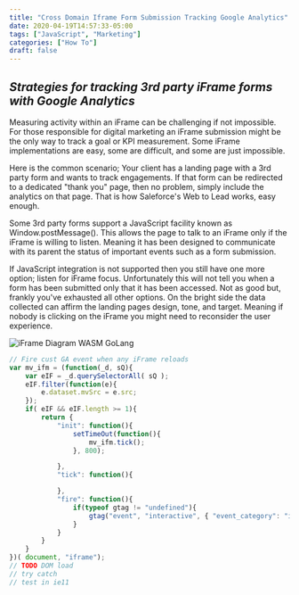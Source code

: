 ```yaml
---
title: "Cross Domain Iframe Form Submission Tracking Google Analytics"
date: 2020-04-19T14:57:33-05:00
tags: ["JavaScript", "Marketing"]
categories: ["How To"]
draft: false
---
```

***Strategies for tracking 3rd party iFrame forms with Google Analytics***
---
Measuring activity within an iFrame can be challenging if not impossible. For those responsible for digital marketing an iFrame submission might be the only way to track a goal or KPI measurement. Some iFrame implementations are easy, some are difficult, and some are just impossible.

Here is the common scenario; Your client has a landing page with a 3rd party form and wants to track engagements. If that form can be redirected to a dedicated "thank you" page, then no problem, simply include the analytics on that page. That is how Saleforce's Web to Lead works, easy enough. 

Some 3rd party forms support a JavaScript facility known as Window.postMessage(). This allows the page to talk to an iFrame only if the iFrame is willing to listen. Meaning it has been designed to communicate with its parent the status of important events such as a form submission.

If JavaScript integration is not supported then you still have one more option; listen for iFrame focus. Unfortunately this will not tell you when a form has been submitted only that it has been accessed. Not as good but, frankly you've exhausted all other options. On the bright side the data collected can affirm the landing pages design, tone, and target. Meaning if nobody is clicking on the iFrame you might need to reconsider the user experience.

![iFrame Diagram WASM GoLang](/neodigm-wasm-golang/img/browser_wasm_golang.png)

```javascript
// Fire cust GA event when any iFrame reloads
var mv_ifm = (function(_d, sQ){
    var eIF = _d.querySelectorAll( sQ );
    eIF.filter(function(e){
        e.dataset.mvSrc = e.src;
    });
    if( eIF && eIF.length >= 1){
        return {
            "init": function(){
                setTimeOut(function(){
                    mv_ifm.tick();
                }, 800);

            },
            "tick": function(){

            },
            "fire": function(){
                if(typeof gtag != "undefined"){
                    gtag("event", "interactive", { "event_category": "iframe", "event_label": "contact", "value": "submit" });
                }
            }
        }
    }
})( document, "iframe");
// TODO DOM load
// try catch
// test in ie11
```
